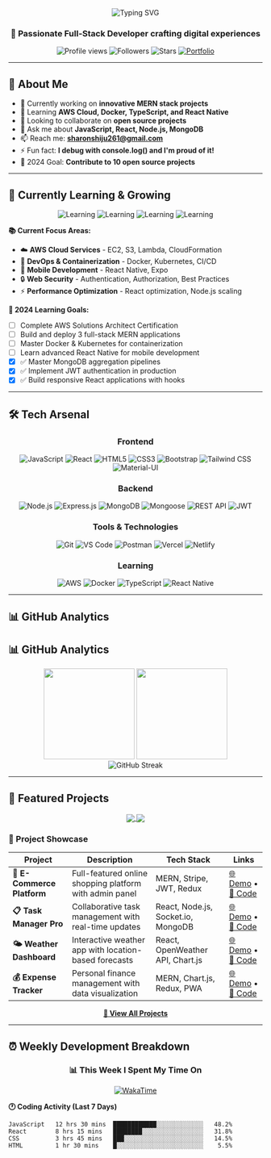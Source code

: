 <div align="center">
  <img src="https://readme-typing-svg.herokuapp.com?font=Fira+Code&pause=1000&color=2196F3&center=true&vCenter=true&width=500&lines=Hi+%F0%9F%91%8B%2C+I'm+Sharon+Shiju;MERN+Stack+Developer;Full-Stack+Web+Developer;Always+Learning+%26+Building!" alt="Typing SVG" />
</div>

<h3 align="center">🚀 Passionate Full-Stack Developer crafting digital experiences</h3>

<p align="center">
  <img src="https://komarev.com/ghpvc/?username=sharonshiju5&label=Profile%20views&color=0e75b6&style=flat" alt="Profile views" />
  <img src="https://img.shields.io/github/followers/sharonshiju5?label=Followers&style=social" alt="Followers" />
  <img src="https://img.shields.io/github/stars/sharonshiju5?label=Total%20Stars&style=social" alt="Stars" />
  <a href="https://sharonshiju.dev"><img src="https://img.shields.io/badge/Portfolio-Visit-FF5722?style=flat&logo=google-chrome" alt="Portfolio" /></a>
</p>

---

## 🎯 About Me

- 🔭 Currently working on **innovative MERN stack projects**
- 🌱 Learning **AWS Cloud, Docker, TypeScript, and React Native**
- 👯 Looking to collaborate on **open source projects**
- 💬 Ask me about **JavaScript, React, Node.js, MongoDB**
- 📫 Reach me: **sharonshiju261@gmail.com**
- ⚡ Fun fact: **I debug with console.log() and I'm proud of it!**
- 🎯 2024 Goal: **Contribute to 10 open source projects**

---

## 🌱 Currently Learning & Growing

<div align="center">

![Learning](https://img.shields.io/badge/Learning-AWS%20Cloud-orange?style=for-the-badge&logo=amazon-aws)
![Learning](https://img.shields.io/badge/Learning-Docker-blue?style=for-the-badge&logo=docker)
![Learning](https://img.shields.io/badge/Learning-TypeScript-blue?style=for-the-badge&logo=typescript)
![Learning](https://img.shields.io/badge/Learning-React%20Native-61DAFB?style=for-the-badge&logo=react)

</div>

**📚 Current Focus Areas:**
- ☁️ **AWS Cloud Services** - EC2, S3, Lambda, CloudFormation
- 🐳 **DevOps & Containerization** - Docker, Kubernetes, CI/CD
- 📱 **Mobile Development** - React Native, Expo
- 🔒 **Web Security** - Authentication, Authorization, Best Practices
- ⚡ **Performance Optimization** - React optimization, Node.js scaling

**🎯 2024 Learning Goals:**
- [ ] Complete AWS Solutions Architect Certification
- [ ] Build and deploy 3 full-stack MERN applications  
- [ ] Master Docker & Kubernetes for containerization
- [ ] Learn advanced React Native for mobile development
- [x] ✅ Master MongoDB aggregation pipelines
- [x] ✅ Implement JWT authentication in production
- [x] ✅ Build responsive React applications with hooks

---

## 🛠️ Tech Arsenal

<div align="center">

### Frontend
![JavaScript](https://img.shields.io/badge/JavaScript-F7DF1E?style=for-the-badge&logo=javascript&logoColor=black)
![React](https://img.shields.io/badge/React-20232A?style=for-the-badge&logo=react&logoColor=61DAFB)
![HTML5](https://img.shields.io/badge/HTML5-E34F26?style=for-the-badge&logo=html5&logoColor=white)
![CSS3](https://img.shields.io/badge/CSS3-1572B6?style=for-the-badge&logo=css3&logoColor=white)
![Bootstrap](https://img.shields.io/badge/Bootstrap-563D7C?style=for-the-badge&logo=bootstrap&logoColor=white)
![Tailwind CSS](https://img.shields.io/badge/Tailwind_CSS-38B2AC?style=for-the-badge&logo=tailwind-css&logoColor=white)
![Material-UI](https://img.shields.io/badge/Material--UI-0081CB?style=for-the-badge&logo=material-ui&logoColor=white)

### Backend
![Node.js](https://img.shields.io/badge/Node.js-43853D?style=for-the-badge&logo=node.js&logoColor=white)
![Express.js](https://img.shields.io/badge/Express.js-404D59?style=for-the-badge)
![MongoDB](https://img.shields.io/badge/MongoDB-4EA94B?style=for-the-badge&logo=mongodb&logoColor=white)
![Mongoose](https://img.shields.io/badge/Mongoose-880000?style=for-the-badge&logo=mongoose&logoColor=white)
![REST API](https://img.shields.io/badge/REST-02569B?style=for-the-badge&logo=rest&logoColor=white)
![JWT](https://img.shields.io/badge/JWT-black?style=for-the-badge&logo=JSON%20web%20tokens)

### Tools & Technologies
![Git](https://img.shields.io/badge/Git-F05032?style=for-the-badge&logo=git&logoColor=white)
![VS Code](https://img.shields.io/badge/VS%20Code-007ACC?style=for-the-badge&logo=visual-studio-code&logoColor=white)
![Postman](https://img.shields.io/badge/Postman-FF6C37?style=for-the-badge&logo=postman&logoColor=white)
![Vercel](https://img.shields.io/badge/Vercel-000000?style=for-the-badge&logo=vercel&logoColor=white)
![Netlify](https://img.shields.io/badge/Netlify-00C7B7?style=for-the-badge&logo=netlify&logoColor=white)

### Learning
![AWS](https://img.shields.io/badge/AWS-232F3E?style=for-the-badge&logo=amazon-aws&logoColor=white)
![Docker](https://img.shields.io/badge/Docker-2496ED?style=for-the-badge&logo=docker&logoColor=white)
![TypeScript](https://img.shields.io/badge/TypeScript-007ACC?style=for-the-badge&logo=typescript&logoColor=white)
![React Native](https://img.shields.io/badge/React_Native-20232A?style=for-the-badge&logo=react&logoColor=61DAFB)

</div>

---

## 📊 GitHub Analytics

## 📊 GitHub Analytics

<div align="center">
  <img height="180em" src="https://github-readme-stats.vercel.app/api?username=sharonshiju5&show_icons=true&theme=tokyonight&include_all_commits=true&count_private=true"/>
  <img height="180em" src="https://github-readme-stats.vercel.app/api/top-langs/?username=sharonshiju5&layout=compact&langs_count=8&theme=tokyonight&hide=python"/>
</div>

<div align="center">
  <img src="https://github-readme-streak-stats.herokuapp.com/?user=sharonshiju5&theme=tokyonight" alt="GitHub Streak" />
</div>

---

## 🎯 Featured Projects

<div align="center">

<a href="https://github.com/sharonshiju5/ecommerce-mern">
  <img align="center" src="https://github-readme-stats.vercel.app/api/pin/?username=sharonshiju5&repo=ecommerce-mern&theme=tokyonight" />
</a>
<a href="https://github.com/sharonshiju5/task-manager-app">
  <img align="center" src="https://github-readme-stats.vercel.app/api/pin/?username=sharonshiju5&repo=task-manager-app&theme=tokyonight" />
</a>

</div>

### 💼 Project Showcase

| Project | Description | Tech Stack | Links |
|---------|-------------|------------|--------|
| **🛒 E-Commerce Platform** | Full-featured online shopping platform with admin panel | MERN, Stripe, JWT, Redux | [🌐 Demo](https://demo-link.com) • [📁 Code](https://github.com/sharonshiju5/ecommerce-mern) |
| **📋 Task Manager Pro** | Collaborative task management with real-time updates | React, Node.js, Socket.io, MongoDB | [🌐 Demo](https://demo-link.com) • [📁 Code](https://github.com/sharonshiju5/task-manager) |
| **🌤️ Weather Dashboard** | Interactive weather app with location-based forecasts | React, OpenWeather API, Chart.js | [🌐 Demo](https://demo-link.com) • [📁 Code](https://github.com/sharonshiju5/weather-app) |
| **💰 Expense Tracker** | Personal finance management with data visualization | MERN, Chart.js, Redux, PWA | [🌐 Demo](https://demo-link.com) • [📁 Code](https://github.com/sharonshiju5/expense-tracker) |

<div align="center">
  
**[📂 View All Projects](https://github.com/sharonshiju5?tab=repositories)**

</div>

---

## ⏰ Weekly Development Breakdown

<div align="center">

### 📊 This Week I Spent My Time On

[![WakaTime](https://github-readme-stats.vercel.app/api/wakatime?username=sharonshiju5&theme=tokyonight)](https://wakatime.com/@sharonshiju5)

</div>

**🕐 Coding Activity (Last 7 Days)**

```text
JavaScript   12 hrs 30 mins  ████████████░░░░░░░░░░░░░   48.2%
React        8 hrs 15 mins   ████████░░░░░░░░░░░░░░░░░   31.8%
CSS          3 hrs 45 mins   ███░░░░░░░░░░░░░░░░░░░░░░   14.5%
HTML         1 hr 30 mins    █░░░░░░░░░░░░░░░░░░░░░░░░    5.5%
